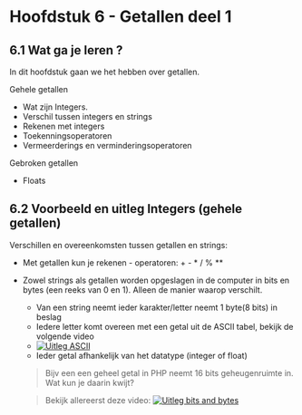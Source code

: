 # Hoofdstuk 6 - Getallen deel 1

## 6.1 Wat ga je leren ?

In dit hoofdstuk gaan we het hebben over getallen.

Gehele getallen
- Wat zijn Integers.
- Verschil tussen integers en strings
- Rekenen met integers
- Toekenningsoperatoren
- Vermeerderings en verminderingsoperatoren

Gebroken getallen
- Floats

## 6.2 Voorbeeld en uitleg Integers (gehele getallen)

Verschillen en overeenkomsten tussen getallen en strings:
- Met getallen kun je rekenen - operatoren: + - * / % **

- Zowel strings als getallen worden opgeslagen in de computer in bits en bytes (een reeks van 0 en 1). Alleen de manier waarop verschilt.

    - Van een string neemt ieder karakter/letter neemt 1 byte(8 bits) in beslag
    - Iedere letter komt overeen met een getal uit de ASCII tabel, bekijk de volgende video
    - [![Uitleg ASCII](http://img.youtube.com/vi/0VqcOSC10Yw/0.jpg)](http://www.youtube.com/watch?v=0VqcOSC10Yw)
    - Ieder getal afhankelijk van het datatype (integer of float) 

    > Bijv een een geheel getal in PHP neemt 16 bits geheugenruimte in.
    Wat kun je daarin kwijt?

    >Bekijk allereerst deze video:
    [![Uitleg bits and bytes](http://img.youtube.com/vi/EXYd9q2Ibn8/0.jpg)](http://www.youtube.com/watch?v=EXYd9q2Ibn8)


